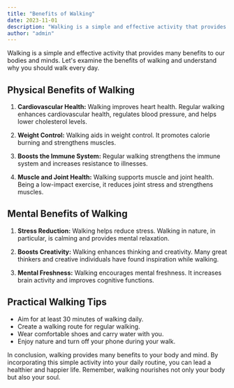 ```yaml
---
title: "Benefits of Walking"
date: 2023-11-01
description: "Walking is a simple and effective activity that provides many benefits to our bodies and minds. Let's examine the benefits of walking and understand why you should walk every day."
author: "admin"
---
```


Walking is a simple and effective activity that provides many benefits to our bodies and minds. Let's examine the benefits of walking and understand why you should walk every day.

## Physical Benefits of Walking

1. **Cardiovascular Health:** Walking improves heart health. Regular walking enhances cardiovascular health, regulates blood pressure, and helps lower cholesterol levels.

2. **Weight Control:** Walking aids in weight control. It promotes calorie burning and strengthens muscles.

3. **Boosts the Immune System:** Regular walking strengthens the immune system and increases resistance to illnesses.

4. **Muscle and Joint Health:** Walking supports muscle and joint health. Being a low-impact exercise, it reduces joint stress and strengthens muscles.

## Mental Benefits of Walking

1. **Stress Reduction:** Walking helps reduce stress. Walking in nature, in particular, is calming and provides mental relaxation.

2. **Boosts Creativity:** Walking enhances thinking and creativity. Many great thinkers and creative individuals have found inspiration while walking.

3. **Mental Freshness:** Walking encourages mental freshness. It increases brain activity and improves cognitive functions.

## Practical Walking Tips

- Aim for at least 30 minutes of walking daily.
- Create a walking route for regular walking.
- Wear comfortable shoes and carry water with you.
- Enjoy nature and turn off your phone during your walk.

In conclusion, walking provides many benefits to your body and mind. By incorporating this simple activity into your daily routine, you can lead a healthier and happier life. Remember, walking nourishes not only your body but also your soul.
